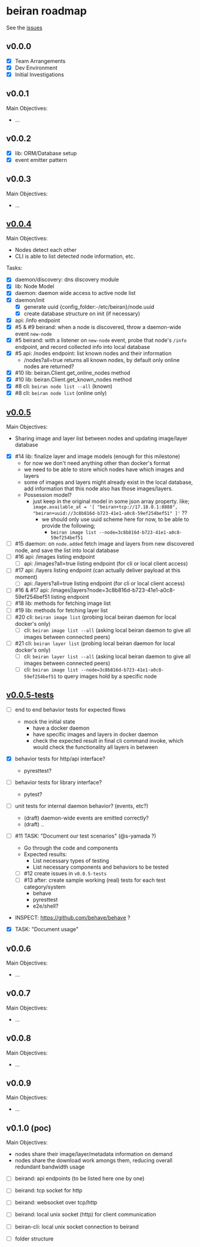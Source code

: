# beiran roadmap

See the [issues](https://git.rlab.io/poc/beiran/issues)

## v0.0.0

 - [x] Team Arrangements
 - [x] Dev Environment
 - [x] Initial Investigations

## v0.0.1

Main Objectives:
 - ...

## v0.0.2

 - [x] lib: ORM/Database setup
 - [x] event emitter pattern

## v0.0.3

Main Objectives:
 - ...

## [v0.0.4](https://git.rsnc.io/rlab/beiran/issues?state=open&milestone=1)

Main Objectives:
 - Nodes detect each other
 - CLI is able to list detected node information, etc.

Tasks:
 - [x] daemon/discovery: dns discovery module
 - [x] lib: Node Model
 - [x] daemon: daemon wide access to active node list
 - [x] daemon/init
   - [x] generate uuid {config_folder:-/etc/beiran}/node.uuid
   - [x] create database structure on init (if necessary)
 - [x] api: /info endpoint
 - [x] #5 & #9 beirand: when a node is discovered, throw a daemon-wide event `new-node`
 - [x] #5 beirand: with a listener on `new-node` event, probe that node's `/info` endpoint, and record collected info into local database
 - [x] #5 api: /nodes endpoint: list known nodes and their information
   - /nodes?all=true returns all known nodes, by default only online nodes are returned?
 - [x] #10 lib: beiran.Client.get_online_nodes method
 - [x] #10 lib: beiran.Client.get_known_nodes method
 - [x] #8 cli: `beiran node list --all` (known)
 - [x] #8 cli: `beiran node list` (online only)

## [v0.0.5](https://git.rsnc.io/rlab/beiran/issues?state=open&milestone=2)

Main Objectives:
 - Sharing image and layer list between nodes and updating image/layer database

 - [x] #14 lib: finalize layer and image models (enough for this milestone)
   - for now we don't need anything other than docker's format
   - we need to be able to store which nodes have which images and layers
   - some of images and layers might already exist in the local database, add information that this node also has those images/layers.
   - Possession model?
     - just keep in the original model in some json array property.
       like; `image.available_at = '[ "beiran+tcp://17.18.0.1:8888", "beiran+uuid://3c8b816d-b723-41e1-a0c8-59ef254bef51" ]'` ??
       - we should only use uuid scheme here for now, to be able to provide the following;
         - `beiran image list --node=3c8b816d-b723-41e1-a0c8-59ef254bef51`
 - [ ] #15 daemon: on `node.added` fetch image and layers from new discovered node, and save the list into local database
 - [ ] #16 api: /images listing endpoint
   - [ ] api: /images?all=true listing endpoint (for cli or local client access)
 - [ ] #17 api: /layers listing endpoint  (can actually deliver payload at this moment)
   - [ ] api: /layers?all=true listing endpoint (for cli or local client access)
 - [ ] #16 & #17 api: /images|layers?node=3c8b816d-b723-41e1-a0c8-59ef254bef51 listing endpoint
 - [ ] #18 lib: methods for fetching image list
 - [ ] #19 lib: methods for fetching layer list
 - [ ] #20 cli: `beiran image list` (probing local beiran daemon for local docker's only)
   - [ ] cli: `beiran image list --all` (asking local beiran daemon to give all images between connected peers)
 - [ ] #21 cli: `beiran layer list` (probing local beiran daemon for local docker's only)
   - [ ] cli: `beiran layer list --all` (asking local beiran daemon to give all images between connected peers)
   - [ ] cli: `beiran image list --node=3c8b816d-b723-41e1-a0c8-59ef254bef51` to query images hold by a specific node

## [v0.0.5-tests](https://git.rsnc.io/rlab/beiran/issues?state=open&milestone=8)
 - [ ] end to end behavior tests for expected flows
   - mock the initial state
     - have a docker daemon
     - have specific images and layers in docker daemon
     - check the expected result in final cli command invoke, which would check the functionality all layers in between
 - [x] behavior tests for http/api interface?
   - pyresttest?
 - [ ] behavior tests for library interface?
   - pytest?
 - [ ] unit tests for internal daemon behavior? (events, etc?)
   - (draft) daemon-wide events are emitted correctly?
   - (draft) ..

 - [ ] #11 TASK: "Document our test scenarios" (@s-yamada ?)
   - Go through the code and components
   - Expected results:
     - List necessary types of testing
     - List necessary components and behaviors to be tested
   - [ ] #12 create issues in `v0.0.5-tests`
   - [ ] #13 after: create sample working (real) tests for each test category/system
     - behave
     - pyresttest
     - e2e/shell?

 - INSPECT: https://github.com/behave/behave ?

 - [x] TASK: "Document usage"

## v0.0.6

Main Objectives:
 - ...

## v0.0.7

Main Objectives:
 - ...

## v0.0.8

Main Objectives:
 - ...

## v0.0.9

Main Objectives:
 - ...

## v0.1.0 (poc)

Main Objectives:
 - nodes share their image/layer/metadata information on demand
 - nodes share the download work amongs them, reducing overall redundant bandwidth usage

 - [ ] beirand: api endpoints (to be listed here one by one)

 - [ ] beirand: tcp socket for http
 - [ ] beirand: websocket over tcp/http
 - [ ] beirand: local unix socket (http) for client communication
 - [ ] beiran-cli: local unix socket connection to beirand
 - [ ] folder structure
